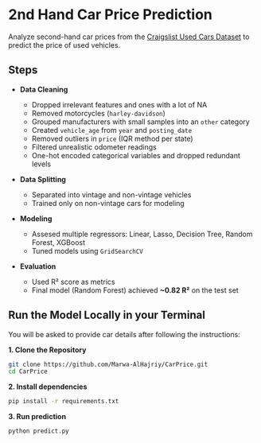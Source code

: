 
# 2nd Hand Car Price Prediction

Analyze second-hand car prices from the [Craigslist Used Cars Dataset](https://www.kaggle.com/datasets/austinreese/craigslist-carstrucks-data) to predict the price of used vehicles.


## Steps

- **Data Cleaning**
  - Dropped irrelevant features and ones with a lot of NA
  - Removed motorcycles (`harley-davidson`)
  - Grouped manufacturers with small samples  into an `other` category
  - Created `vehicle_age` from `year` and `posting_date`
  - Removed outliers in `price` (IQR method per state)
  - Filtered unrealistic odometer readings
  - One-hot encoded categorical variables and dropped redundant levels

- **Data Splitting**
  - Separated into vintage and non-vintage vehicles
  - Trained only on non-vintage cars for modeling

- **Modeling**
  - Assesed multiple regressors: Linear, Lasso, Decision Tree, Random Forest, XGBoost
  - Tuned models using `GridSearchCV`
 

- **Evaluation**
  - Used R² score as metrics
  - Final model (Random Forest) achieved **~0.82 R²** on the test set

## Run the Model Locally in your Terminal 
You will be asked to provide car details after following the instructions:

**1. Clone the Repository**
```bash
git clone https://github.com/Marwa-AlHajriy/CarPrice.git
cd CarPrice
```
**2. Install dependencies**
```bash
pip install -r requirements.txt
```
**3. Run prediction**
```bash
python predict.py
```
